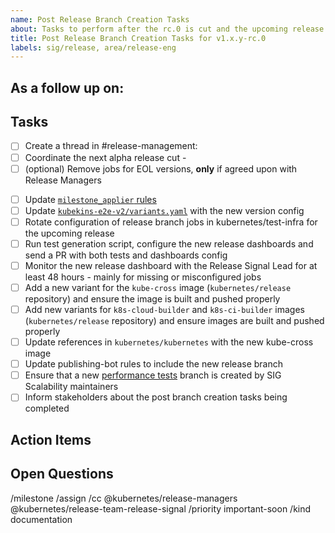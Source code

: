 ```yaml
---
name: Post Release Branch Creation Tasks
about: Tasks to perform after the rc.0 is cut and the upcoming release branch is created
title: Post Release Branch Creation Tasks for v1.x.y-rc.0
labels: sig/release, area/release-eng
---
```


## As a follow up on: <!-- #<issue> typically the rc.0 cut issue (currently the branch is created by krel during that cut process) -->

## Tasks

<!--

Follow the docs here: https://github.com/kubernetes/sig-release/blob/master/release-engineering/handbooks/post-release-branch-creation.md

Help? Ring @release-managers on slack!

-->

- [ ] Create a thread in #release-management: <!-- Paste link to Slack thread -->
- [ ] Coordinate the next alpha release cut - <!-- mention @release-managers nudging them to perform the propedeutic tasks for the next alpha (e.g. setting up the new OBS project) -->
- [ ] (optional) Remove jobs for EOL versions, **only** if agreed upon with Release Managers
<!--
Branch Managers might not have a context on if it is "safe" to remove the EOL jobs. We try to be firm with the deadlines and stop cutting patches as soon as we reach the EOL date, but e.g. there might be a new patch needed because of some important security fix, in which case only Release Managers will know about that.

There might be a significant time/delay between the release reaching EOL and the new branch being created, leaving those jobs hanging for a while, which has an impact on the project infra costs.

The trigger for removing such jobs should be solely the EOL date but we shouldn't connect getting rid of EOL jobs and the new branch creation. Even if has been like that before, it shouldn't be longterm.
-->
- [ ] Update [`milestone_applier` rules](https://github.com/kubernetes/test-infra/blob/master/config/prow/plugins.yaml)
- [ ] Update [`kubekins-e2e-v2/variants.yaml`](https://github.com/kubernetes/test-infra/blob/master/images/kubekins-e2e-v2/variants.yaml) with the new version config
- [ ] Rotate configuration of release branch jobs in kubernetes/test-infra for the upcoming release
- [ ] Run test generation script, configure the new release dashboards and send a PR with both tests and dashboards config
- [ ] Monitor the new release dashboard with the Release Signal Lead for at least 48 hours - mainly for missing or misconfigured jobs
- [ ] Add a new variant for the `kube-cross` image (`kubernetes/release` repository) and ensure the image is built and pushed properly
- [ ] Add new variants for `k8s-cloud-builder` and `k8s-ci-builder` images (`kubernetes/release` repository) and ensure images are built and pushed properly
- [ ] Update references in `kubernetes/kubernetes` with the new kube-cross image
- [ ] Update publishing-bot rules to include the new release branch
- [ ] Ensure that a new [performance tests](https://github.com/kubernetes/perf-tests/) branch is created by SIG Scalability maintainers
- [ ] Inform stakeholders about the post branch creation tasks being completed

## Action Items

<!--
During the post rc tasks, you may find a few things that require updates
(process changes, documentation updates, fixes to release tooling).

Please list them here.

It will be your responsibility to open issues/PRs to resolve these
issues/improvements. Keep this issue open until these action items
are complete.

- [ ] Item 1
- [ ] Item 2
- [ ] Item 3
-->

## Open Questions

<!--
During the post rc tasks, you may have a few questions that you can't
answer yourself or may require group discussion.

Please list them here.

Follow up with Branch Managers/Patch Release Team/Release Engineering
subproject owners to get these questions answered.

- [ ] Item 1
- [ ] Item 2
- [ ] Item 3
-->

/milestone <!-- v1.x e.g. v1.14 -->
/assign <!-- @ the Release or Branch Manager responsible for this release -->
/cc @kubernetes/release-managers @kubernetes/release-team-release-signal
/priority important-soon
/kind documentation

